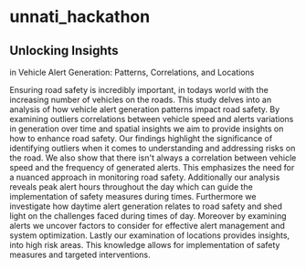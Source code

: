 # unnati_hackathon

## Unlocking Insights
in Vehicle Alert
Generation:
Patterns,
Correlations, and
Locations

 Ensuring road safety is incredibly
important, in todays world with the increasing
number of vehicles on the roads. This study delves
into an analysis of how vehicle alert generation
patterns impact road safety. By examining outliers
correlations between vehicle speed and alerts
variations in generation over time and spatial
insights we aim to provide insights on how to
enhance road safety. Our findings highlight the
significance of identifying outliers when it comes
to understanding and addressing risks on the
road. We also show that there isn't always a
correlation between vehicle speed and the
frequency of generated alerts. This emphasizes the
need for a nuanced approach in monitoring road
safety. Additionally our analysis reveals peak alert
hours throughout the day which can guide the
implementation of safety measures during times.
Furthermore we investigate how daytime alert
generation relates to road safety and shed light on
the challenges faced during times of day.
Moreover by examining alerts we uncover factors
to consider for effective alert management and
system optimization.
Lastly our examination of locations provides
insights, into high risk areas. This knowledge
allows for implementation of safety measures and
targeted interventions.
